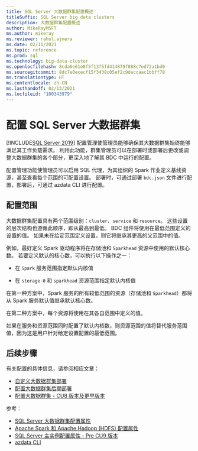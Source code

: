 ```yaml
---
title: SQL Server 大数据群集配置概述
titleSuffix: SQL Server big data clusters
description: 大数据群集配置概述
author: MikeRayMSFT
ms.author: mikeray
ms.reviewer: rahul.ajmera
ms.date: 02/11/2021
ms.topic: reference
ms.prod: sql
ms.technology: big-data-cluster
ms.openlocfilehash: 8cda6e61e8f5f13f5fd414879f888c7ed72a1bd0
ms.sourcegitcommit: 8dc7e0ececf15f3438c05ef2c9daccaac1bbff78
ms.translationtype: HT
ms.contentlocale: zh-CN
ms.lasthandoff: 02/13/2021
ms.locfileid: "100343979"
---
```

# <a name="configure-a-sql-server-big-data-cluster"></a>配置 SQL Server 大数据群集

[!INCLUDE[SQL Server 2019](../includes/applies-to-version/sqlserver2019.md)]
配置管理使管理员能够确保其大数据群集始终能够满足其工作负载需求。 利用此功能，群集管理员可以在部署时或部署后更改或调整大数据群集的各个部分，更深入地了解其 BDC 中运行的配置。 

配置管理功能使管理员可以启用 SQL 代理，为其组织的 Spark 作业定义基线资源，甚至查看每个范围的可配置设置。 部署时，可通过部署 `bdc.json` 文件进行配置，部署后，可通过 azdata CLI 进行配置。

## <a name="configuration-scopes"></a>配置范围
大数据群集配置具有两个范围级别：`cluster`、`service` 和 `resource`。 这些设置的层次结构也遵循此顺序，即从最高到最低。 BDC 组件将使用在最低范围定义的设置的值。 如果未在给定范围定义设置，则它将继承其更高的父范围中的值。

例如，最好定义 Spark 驱动程序将在存储池和 `Sparkhead` 资源中使用的默认核心数。 若要定义默认的核心数，可以执行以下操作之一：

- 在 `Spark` 服务范围指定默认内核值

- 在 `storage-0` 和 `sparkhead` 资源范围指定默认内核值

在第一种方案中，Spark 服务的所有较低范围的资源（存储池和 `Sparkhead`）都将从 Spark 服务默认值继承默认核心数。

在第二种方案中，每个资源将使用在其各自范围中定义的值。

如果在服务和资源范围同时配置了默认内核数，则资源范围的值将替代服务范围值，因为这是用户针对给定设置配置的最低范围。

## <a name="next-steps"></a>后续步骤

有关配置的具体信息，请参阅相应文章：

- [自定义大数据群集部署](deployment-custom-configuration.md)
- [配置大数据群集后期部署](configure-bdc-postdeployment.md)
- [配置大数据群集 - CU8 版本及更早版本](configure-bdc-pre-configuration.md)

参考： 
- [SQL Server 大数据群集配置属性](reference-config-bdc-overview.md)
- [Apache Spark 和 Apache Hadoop (HDFS) 配置属性](reference-config-spark-hadoop.md)
- [SQL Server 主实例配置属性 - Pre CU9 版本](reference-config-master-instance.md)
- [azdata CLI](../azdata/reference/reference-azdata.md)